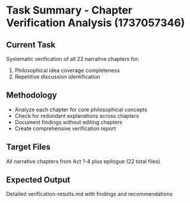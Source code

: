# Task Summary - Chapter Verification Analysis (1737057346)

## Current Task
Systematic verification of all 22 narrative chapters for:
1. Philosophical idea coverage completeness
2. Repetitive discussion identification

## Methodology
- Analyze each chapter for core philosophical concepts
- Check for redundant explanations across chapters
- Document findings without editing chapters
- Create comprehensive verification report

## Target Files
All narrative chapters from Act 1-4 plus epilogue (22 total files)

## Expected Output
Detailed verification-results.md with findings and recommendations
